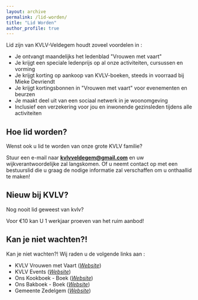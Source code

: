 ```yaml
---
layout: archive
permalink: /lid-worden/
title: "Lid Worden"
author_profile: true
---
```


Lid zijn van KVLV-Veldegem houdt zoveel voordelen in :

- Je ontvangt maandelijks het ledenblad "Vrouwen met vaart"
- Je krijgt een speciale ledenprijs op al onze activiteiten, cursussen en vorming
- Je krijgt korting op aankoop van KVLV-boeken, steeds in voorraad bij Mieke Devriendt
- Je krijgt kortingsbonnen in "Vrouwen met vaart" voor evenementen en beurzen
- Je maakt deel uit van een sociaal netwerk in je woonomgeving
- Inclusief een verzekering voor jou en inwonende gezinsleden tijdens alle activiteiten

## Hoe lid worden?
Wenst ook u lid te worden van onze grote KVLV familie?

Stuur een e-mail naar **[kvlvveldegem@gmail.com](mailto:kvlvveldegem@gmail.com)** en uw wijkverantwoordelijke zal langskomen. Of u neemt contact op met een bestuurslid die u graag de nodige informatie zal verschaffen om u onthaallid te maken!

## Nieuw bij KVLV?
Nog nooit lid geweest van kvlv?

Voor €10 kan U 1 werkjaar proeven van het ruim aanbod!

## Kan je niet wachten?!
Kan je niet wachten?! Wij raden u de volgende links aan :

- KVLV Vrouwen met Vaart (_[Website](http://www.kvlv.be)_)
- KVLV Events (_[Website](http://kvlvevent.be/)_)
- Ons Kookboek - Boek (_[Website](http://extranet.kvlv.be/Default.aspx?tabid=11337&txtSearch=%&CategoryID=6&List=1&SortField=DateCreated+DESC,ProductName&Level=1&ProductID=326)_)
- Ons Bakboek - Boek (_[Website](http://extranet.kvlv.be/Default.aspx?tabid=11337&txtSearch=%&CategoryID=6&List=1&SortField=0&catpageindex=4&Level=1&ProductID=3)_)
- Gemeente Zedelgem (_[Website](http://www.zedelgem.be/)_)